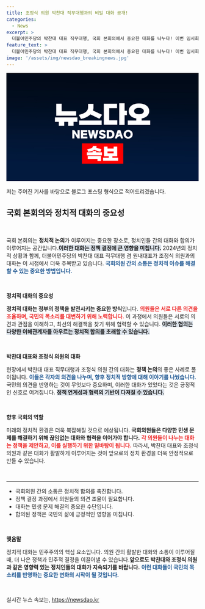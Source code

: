 ```yaml
---
title: 조정식 의원 박찬대 직무대행과의 비밀 대화 공개!
categories:
  - News
excerpt: >
  더불어민주당의 박찬대 대표 직무대행, 국회 본회의에서 중요한 대화를 나누다! 이번 임시회의 주요 쟁점과 향후 방안은? 클릭해서 그 뒤에 숨겨진 이야기를 만나보세요!
feature_text: >
  더불어민주당의 박찬대 대표 직무대행, 국회 본회의에서 중요한 대화를 나누다! 이번 임시회의 주요 쟁점과 향후 방안은? 클릭해서 그 뒤에 숨겨진 이야기를 만나보세요!
image: '/assets/img/newsdao_breakingnews.jpg'
---
```


<p><img src="/assets/img/newsdao_breakingnews.jpg" alt="pcversion 속보" /></p>

<p>저는 주어진 기사를 바탕으로 블로그 포스팅 형식으로 적어드리겠습니다. </p>

<h2 data-ke-size="size26">국회 본회의와 정치적 대화의 중요성</h2>

<p data-ke-size="size16">&nbsp;</p>

<p>국회 본회의는 <b>정치적 논의</b>가 이루어지는 중요한 장소로, 정치인들 간의 대화와 합의가 이루어지는 공간입니다.<b><span style="background-color: #21538527;">이러한 대화는 정책 결정에 큰 영향을 미칩니다.</span></b> 2024년의 정치적 상황과 함께, 더불어민주당의 박찬대 대표 직무대행 겸 원내대표가 조정식 의원과의 대화는 이 시점에서 더욱 주목받고 있습니다. <b><span style="color: #1a5490;">국회의원 간의 소통은 정치적 이슈를 해결할 수 있는 중요한 방법입니다.</span></b> </p>

<p data-ke-size="size16">&nbsp;</p>

<p><strong>정치적 대화의 중요성</strong></p>

<p><b>정치적 대화는 정부의 정책을 발전시키는 중요한 방식</b>입니다. <b><span style="color: #ee2323;">의원들은 서로 다른 의견을 조율하며, 국민의 목소리를 대변하기 위해 노력합니다.</span></b> 이 과정에서 의원들은 서로의 의견과 관점을 이해하고, 최선의 해결책을 찾기 위해 협력할 수 있습니다. <b><span style="background-color: #21538527;">이러한 협의는 다양한 이해관계자를 아우르는 정치적 합의를 초래할 수 있습니다.</span></b> </p>

<p data-ke-size="size16">&nbsp;</p>

<p><strong>박찬대 대표와 조정식 의원의 대화</strong></p>

<p>현장에서 박찬대 대표 직무대행과 조정식 의원 간의 대화는 <b>정책 논의</b>의 좋은 사례로 풀이됩니다. <b><span style="color: #1a5490;">이들은 각자의 의견을 나누며, 향후 정치적 방향에 대해 이야기를 나눴습니다.</span></b> 국민의 의견을 반영하는 것이 무엇보다 중요하며, 이러한 대화가 있었다는 것은 긍정적인 신호로 여겨집니다. <b><span style="background-color: #21538527;">정책 연계성과 협력의 기반이 다져질 수 있습니다.</span></b> </p>

<p data-ke-size="size16">&nbsp;</p>

<p><strong>향후 국회의 역할</strong></p>

<p>미래의 정치적 환경은 더욱 복잡해질 것으로 예상됩니다. <b>국회의원들은 다양한 민생 문제를 해결하기 위해 끊임없는 대화와 협력을 이어가야 합니다.</b> <b><span style="color: #ee2323;">각 의원들이 나누는 대화는 정책을 제안하고, 이를 실행하기 위한 밑바탕이 됩니다.</span></b> 따라서, 박찬대 대표와 조정식 의원과 같은 대화가 활발하게 이루어지는 것이 앞으로의 정치 환경을 더욱 안정적으로 만들 수 있습니다. </p>

<p data-ke-size="size16">&nbsp;</p>

<hr/>

<ul>
<li>국회의원 간의 소통은 정치적 합의를 촉진합니다.</li>
<li>정책 결정 과정에서 의원들의 의견 조율이 필요합니다.</li>
<li>대화는 민생 문제 해결의 중요한 수단입니다.</li>
<li>합의된 정책은 국민의 삶에 긍정적인 영향을 미칩니다.</li>
</ul>

<p data-ke-size="size16">&nbsp;</p>

<p><strong>맺음말</strong></p>

<p>정치적 대화는 민주주의의 핵심 요소입니다. 의원 간의 활발한 대화와 소통이 이루어질 때, 더 나은 정책과 민주적 결정을 이끌어낼 수 있습니다.<b>앞으로도 박찬대와 조정식 의원과 같은 영향력 있는 정치인들의 대화가 지속되기를 바랍니다.</b> <b><span style="color: #1a5490;">이런 대화들이 국민의 목소리를 반영하는 중요한 변화의 시작이 될 것입니다.</span></b> </p>

<p data-ke-size="size16">&nbsp;</p>
실시간 뉴스 속보는, <a href="https://newsdao.kr" rel="dofollow">https://newsdao.kr</a>


